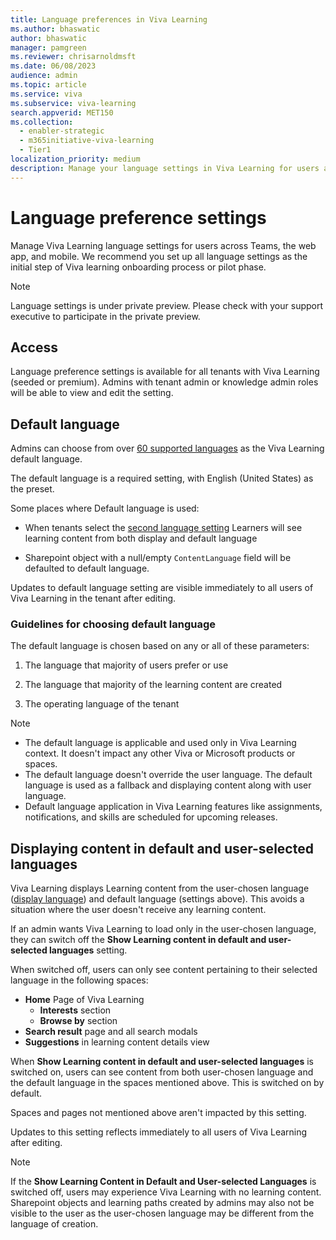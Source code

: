 ```yaml
---
title: Language preferences in Viva Learning
ms.author: bhaswatic
author: bhaswatic
manager: pamgreen
ms.reviewer: chrisarnoldmsft
ms.date: 06/08/2023
audience: admin
ms.topic: article
ms.service: viva
ms.subservice: viva-learning
search.appverid: MET150
ms.collection:
  - enabler-strategic
  - m365initiative-viva-learning
  - Tier1
localization_priority: medium
description: Manage your language settings in Viva Learning for users across Teams, webapp and mobile. 
---
```


# Language preference settings

Manage Viva Learning language settings for users across Teams, the web app, and mobile. We recommend you set up all language settings as the initial step of Viva learning onboarding process or pilot phase.


> [!NOTE]
> Language settings is under private preview. Please check with your support executive to participate in the private preview.

## Access

Language preference settings is available for all tenants with Viva Learning (seeded or premium). Admins with tenant admin or knowledge admin roles will be able to view and edit the setting. 

## Default language 

Admins can choose from over [60 supported languages](/viva/learning/viva-learning-supported-languages) as the Viva Learning default language.

The default language is a required setting, with English (United States) as the preset.  


Some places where Default language is used: 

- When tenants select the [second language setting](#displaying-content-in-default-and-user-selected-languages)
Learners will see learning content from both display and default language

- Sharepoint object with a null/empty `ContentLanguage` field will be defaulted to default language.

Updates to default language setting are visible immediately to all users of Viva Learning in the tenant after editing.

### Guidelines for choosing default language

The default language is chosen based on any or all of these parameters:

1. The language that majority of users prefer or use

1. The language that majority of the learning content are created

1. The operating language of the tenant

> [!NOTE]
>
>- The default language is applicable and used only in Viva Learning context. It doesn't impact any other Viva or Microsoft products or spaces.
>- The default language doesn't override the user language. The default language is used as a fallback and displaying content along with user language.
>- Default language application in Viva Learning features like assignments, notifications, and skills are scheduled for upcoming releases.

## Displaying content in default and user-selected languages

Viva Learning displays Learning content from the user-chosen language ([display language](/viva/learning/language-overview/#display-language)) and default language (settings above). This avoids a situation where the user doesn't receive any learning content.

If an admin wants Viva Learning to load only in the user-chosen language, they can switch off the **Show Learning content in default and user-selected languages** setting. 

When switched off, users can only see content pertaining to their selected language in the following spaces:

- **Home** Page of Viva Learning
  - **Interests** section
  - **Browse by** section
- **Search result** page and all search modals
- **Suggestions** in learning content details view

When **Show Learning content in default and user-selected languages** is switched on, users can see content from both user-chosen language and the default language in the spaces mentioned above. This is switched on by default.

Spaces and pages not mentioned above aren't impacted by this setting.

Updates to this setting reflects immediately to all users of Viva Learning after editing.

> [!NOTE]
> If the **Show Learning Content in Default and User-selected Languages** is switched off, users may experience Viva Learning with no learning content.
Sharepoint objects and learning paths created by admins may also not be visible to the user as the user-chosen language may be different from the language of creation.
